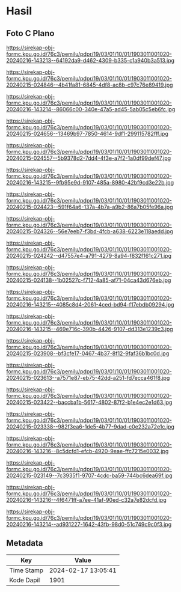 # Hasil

## Foto C Plano

https://sirekap-obj-formc.kpu.go.id/76c3/pemilu/pdpr/19/03/01/10/01/1903011001020-20240216-143213--64192da9-d462-4309-b335-c1a940b3a513.jpg

https://sirekap-obj-formc.kpu.go.id/76c3/pemilu/pdpr/19/03/01/10/01/1903011001020-20240215-024846--4b41fa81-6845-4df8-ac8b-c97c76e89419.jpg

https://sirekap-obj-formc.kpu.go.id/76c3/pemilu/pdpr/19/03/01/10/01/1903011001020-20240216-143214--86066c00-340e-47a5-ad45-5ab05c5eb6fc.jpg

https://sirekap-obj-formc.kpu.go.id/76c3/pemilu/pdpr/19/03/01/10/01/1903011001020-20240215-024656--13469b97-7850-4614-9df1-299115782fff.jpg

https://sirekap-obj-formc.kpu.go.id/76c3/pemilu/pdpr/19/03/01/10/01/1903011001020-20240215-024557--5b9378d2-7dd4-4f3e-a7f2-1a0df99def47.jpg

https://sirekap-obj-formc.kpu.go.id/76c3/pemilu/pdpr/19/03/01/10/01/1903011001020-20240216-143215--9fb95e9d-9107-485a-8980-42bf9cd3e22b.jpg

https://sirekap-obj-formc.kpu.go.id/76c3/pemilu/pdpr/19/03/01/10/01/1903011001020-20240215-024423--591f64a6-137a-4b7a-a9b2-86a7b05fe96a.jpg

https://sirekap-obj-formc.kpu.go.id/76c3/pemilu/pdpr/19/03/01/10/01/1903011001020-20240215-024326--56e7eeb7-f3bd-4fcb-a638-6223e118aedd.jpg

https://sirekap-obj-formc.kpu.go.id/76c3/pemilu/pdpr/19/03/01/10/01/1903011001020-20240215-024242--d47557e4-a791-4279-8a94-f832f161c271.jpg

https://sirekap-obj-formc.kpu.go.id/76c3/pemilu/pdpr/19/03/01/10/01/1903011001020-20240215-024138--1b02527c-f712-4a85-af71-04ca43d676eb.jpg

https://sirekap-obj-formc.kpu.go.id/76c3/pemilu/pdpr/19/03/01/10/01/1903011001020-20240216-143215--4085c8d4-2061-4ced-bd94-f17ebdb09294.jpg

https://sirekap-obj-formc.kpu.go.id/76c3/pemilu/pdpr/19/03/01/10/01/1903011001020-20240216-143215--469e716c-390b-4426-9107-dd313e1239c3.jpg

https://sirekap-obj-formc.kpu.go.id/76c3/pemilu/pdpr/19/03/01/10/01/1903011001020-20240215-023908--bf3cfe17-0467-4b37-8f12-9faf36b1bc0d.jpg

https://sirekap-obj-formc.kpu.go.id/76c3/pemilu/pdpr/19/03/01/10/01/1903011001020-20240215-023613--a7571e87-eb75-42dd-a251-fd7ecca461f8.jpg

https://sirekap-obj-formc.kpu.go.id/76c3/pemilu/pdpr/19/03/01/10/01/1903011001020-20240215-023422--baccba1b-5617-4802-87f2-b1e4ec2e1d63.jpg

https://sirekap-obj-formc.kpu.go.id/76c3/pemilu/pdpr/19/03/01/10/01/1903011001020-20240215-023338--982f3ea6-1de5-4b77-9dad-c0e232a72e1c.jpg

https://sirekap-obj-formc.kpu.go.id/76c3/pemilu/pdpr/19/03/01/10/01/1903011001020-20240216-143216--8c5dcfd1-efcb-4920-9eae-ffc7215e0032.jpg

https://sirekap-obj-formc.kpu.go.id/76c3/pemilu/pdpr/19/03/01/10/01/1903011001020-20240215-023149--7c3935f1-9707-4cdc-ba59-744bc6dea69f.jpg

https://sirekap-obj-formc.kpu.go.id/76c3/pemilu/pdpr/19/03/01/10/01/1903011001020-20240216-143216--4f6471ff-a7ee-41af-90ed-c32a7e82dcfd.jpg

https://sirekap-obj-formc.kpu.go.id/76c3/pemilu/pdpr/19/03/01/10/01/1903011001020-20240216-143214--ad931227-1642-43fb-98d0-51c749c9c0f3.jpg


## Metadata

| Key        | Value               |
| ---------- | ------------------- |
| Time Stamp | 2024-02-17 13:05:41 |
| Kode Dapil | 1901                |



